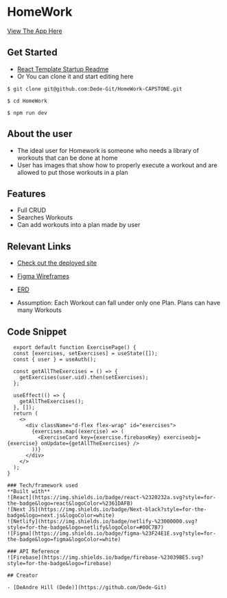 # HomeWork

[View The App Here]()

## Get Started

- [React Template Startup Readme](./templateReadMe.md)
- Or You can clone it and start editing here

`$ git clone git@github.com:Dede-Git/HomeWork-CAPSTONE.git`

`$ cd HomeWork`

`$ npm run dev`

## About the user

- The ideal user for Homework is someone who needs a library of workouts that can be done at home
- User has images that show how to properly execute a workout and are allowed to put those workouts in a plan

## Features

- Full CRUD
- Searches Workouts
- Can add workouts into a plan made by user

## Relevant Links

- [Check out the deployed site]()
- [Figma Wireframes](https://www.figma.com/file/6nENsEeOtGzMM5AzuYAhIu/HomeWork?node-id=0-1)
- [ERD](https://dbdiagram.io/d/63f0f79f296d97641d81f899)

- Assumption: Each Workout can fall under only one Plan. Plans can have many Workouts

## Code Snippet

```
  export default function ExercisePage() {
  const [exercises, setExercises] = useState([]);
  const { user } = useAuth();

  const getAllTheExercises = () => {
    getExercises(user.uid).then(setExercises);
  };

  useEffect(() => {
    getAllTheExercises();
  }, []);
  return (
    <>
      <div className="d-flex flex-wrap" id="exercises">
        {exercises.map((exercise) => (
          <ExerciseCard key={exercise.firebaseKey} exerciseobj={exercise} onUpdate={getAllTheExercises} />
        ))}
      </div>
    </>
  );
}

### Tech/framework used
**Built with**
![React](https://img.shields.io/badge/react-%2320232a.svg?style=for-the-badge&logo=react&logoColor=%2361DAFB)
![Next JS](https://img.shields.io/badge/Next-black?style=for-the-badge&logo=next.js&logoColor=white)
![Netlify](https://img.shields.io/badge/netlify-%23000000.svg?style=for-the-badge&logo=netlify&logoColor=#00C7B7)
![Figma](https://img.shields.io/badge/figma-%23F24E1E.svg?style=for-the-badge&logo=figma&logoColor=white)

### API Reference
![Firebase](https://img.shields.io/badge/firebase-%23039BE5.svg?style=for-the-badge&logo=firebase)

## Creator

- [DeAndre Hill (Dede)](https://github.com/Dede-Git)
```
